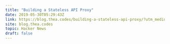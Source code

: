 ```yaml
---
title: "Building a Stateless API Proxy"
date: 2019-05-30T05:29:43Z
link: https://blog.thea.codes/building-a-stateless-api-proxy/?utm_medium=RSS&utm_source=hune
site: blog.thea.codes
topic: Hacker News
draft: false
---
```


